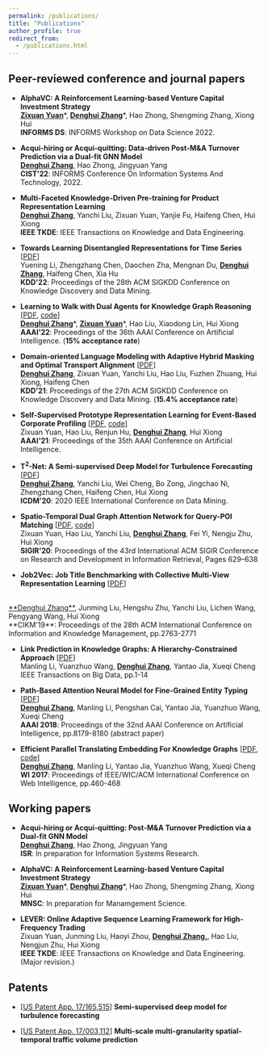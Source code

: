 ```yaml
---
permalink: /publications/
title: "Publications"
author_profile: true
redirect_from: 
  - /publications.html
---
```


<!-- You can also find my publications on <a href="https://scholar.google.com/citations?user=6U4SXnUAAAAJ&hl=en">my Google Scholar profile</a>. -->

<!-- ## Papers (* equal contribution)
 -->
<!-- ## Papers -->

<!-- ### Preprint

- **E-BERT: A Phrase and Product Knowledge Enhanced Language Model for E-commerce** [<a href='https://arxiv.org/pdf/2009.02835.pdf'>PDF</a>, <a href=''>code</a>] <br>
<ins>**Denghui Zhang**</ins>, Zixuan Yuan, Yanchi Liu, 	Zuohui Fu, Fuzhen Zhuang, Pengyang Wang, Haifeng Chen, Hui Xiong<br>
arXiv:2009.02835 <br> -->
<!-- ### 2021 -->
## Peer-reviewed conference and journal papers


- **AlphaVC: A Reinforcement Learning-based Venture Capital Investment Strategy** <br>
<ins>**Zixuan Yuan**</ins>\*, <ins>**Denghui Zhang**</ins>\*, Hao Zhong, Shengming Zhang, Xiong Hui<br>
**INFORMS DS**: INFORMS Workshop on Data Science 2022.<br>

- **Acqui-hiring or Acqui-quitting: Data-driven Post-M&A Turnover Prediction via a Dual-fit GNN Model** <br>
<ins>**Denghui Zhang**</ins>, Hao Zhong, Jingyuan Yang<br>
**CIST'22**: INFORMS Conference On Information Systems And Technology, 2022.<br>

- **Multi-Faceted Knowledge-Driven Pre-training for Product Representation Learning** <br>
<ins>**Denghui Zhang**</ins>, Yanchi Liu, Zixuan Yuan, Yanjie Fu, Haifeng Chen, Hui Xiong<br>
**IEEE TKDE**: IEEE Transactions on Knowledge and Data Engineering.<br>

- **Towards Learning Disentangled Representations for Time Series** [<a href=''>PDF</a>] <br>
Yuening Li, Zhengzhang Chen, Daochen Zha, Mengnan Du, <ins>**Denghui Zhang**</ins>, Haifeng Chen, Xia Hu<br>
**KDD'22**: Proceedings of the 28th ACM SIGKDD Conference on Knowledge Discovery and Data Mining. <br>

- **Learning to Walk with Dual Agents for Knowledge Graph Reasoning** [<a href='https://arxiv.org/pdf/2112.12876.pdf'>PDF</a>, <a href='https://github.com/RutgersDM/DKGR/tree/master'>code</a>] <br>
<ins>**Denghui Zhang**</ins>\*, <ins>**Zixuan Yuan**</ins>\*, Hao Liu, Xiaodong Lin, Hui Xiong<br>
**AAAI'22**: Proceedings of the 36th AAAI Conference on Artificial Intelligence. (**15% acceptance rate**)<br>

- **Domain-oriented Language Modeling with Adaptive Hybrid Masking and Optimal Transport Alignment** [<a href='KDD21.pdf'>PDF</a>] <br>
<ins>**Denghui Zhang**</ins>, Zixuan Yuan, Yanchi Liu, Hao Liu, Fuzhen Zhuang, Hui Xiong, Haifeng Chen<br>
**KDD'21**: Proceedings of the 27th ACM SIGKDD Conference on Knowledge Discovery and Data Mining. (**15.4% acceptance rate**)<br>

- **Self-Supervised Prototype Representation Learning for Event-Based Corporate Profiling** [<a href='Corporate_Profiling__AAAI_2021.pdf'>PDF</a>, <a href='https://github.com/yuanzx33033/SePaL'>code</a>] <br>
Zixuan Yuan, Hao Liu, Renjun Hu, <ins>**Denghui Zhang**</ins>, Hui Xiong<br>
**AAAI'21**: Proceedings of the 35th AAAI Conference on Artificial Intelligence.<br>

<!-- ### 2020 -->
- **T$^2$-Net: A Semi-supervised Deep Model for Turbulence Forecasting** [<a href='ICDM20.pdf'>PDF</a>] <br>
<ins>**Denghui Zhang**</ins>, Yanchi Liu, Wei Cheng, Bo Zong, Jingchao Ni, Zhengzhang Chen, Haifeng Chen, Hui Xiong <br>
**ICDM'20**: 2020 IEEE International Conference on Data Mining.<br>


- **Spatio-Temporal Dual Graph Attention Network for Query-POI Matching** [<a href='https://dl.acm.org/doi/abs/10.1145/3397271.3401159'>PDF</a>, <a href=''>code</a>] <br>
Zixuan Yuan, Hao Liu, Yanchi Liu, <ins>**Denghui Zhang**</ins>, Fei Yi, Nengju Zhu, Hui Xiong  <br>
**SIGIR'20**: Proceedings of the 43rd International ACM SIGIR Conference on Research and Development in Information Retrieval, Pages 629–638 <br>


<!-- ### 2019 -->

- **Job2Vec: Job Title Benchmarking with Collective Multi-View Representation Learning** [<a href='https://arxiv.org/pdf/2009.07429.pdf'>PDF</a>]
<br>
<ins>**Denghui Zhang**</ins>, Junming Liu, Hengshu Zhu, Yanchi Liu, Lichen Wang, Pengyang Wang, Hui Xiong<br>
**CIKM'19**: Proceedings of the 28th ACM International Conference on Information and Knowledge Management, pp.2763-2771<br>

<!-- ### 2018 and before -->

<!-- 2. **GAIA - A Multi-media Multi-lingual Knowledge Extraction and Hypothesis Generation System**  [<a href='docs/GAIA.pdf'>PDF</a>] <br>
Tongtao Zhang, Ananya Subburathinam, Ge Shi, Lifu Huang, Di Lu, Xiaoman Pan, <ins>**Manling Li**</ins>, Boliang Zhang, Qingyun Wang, Spencer Whitehead, Heng Ji, etc. <br>
**TAC-KBP**: Text Analysis Conference Knowledge Base Population Workshop 2018  <br>  --> 

- **Link Prediction in Knowledge Graphs: A Hierarchy-Constrained Approach**  [<a href='https://ieeexplore.ieee.org/document/8450054'>PDF</a>] <br>
Manling Li, Yuanzhuo Wang, <ins>**Denghui Zhang**</ins>, Yantao Jia, Xueqi Cheng <br>
IEEE Transactions on Big Data, pp.1-14 <br>
<!-- Special Issue on "Knowledge Graphs: Techniques and Applications"  --> 

- **Path-Based Attention Neural Model for Fine-Grained Entity Typing**  [<a href='PAN.pdf'>PDF</a>] <br>
<ins>**Denghui Zhang**</ins>, Manling Li, Pengshan Cai, Yantao Jia, Yuanzhuo Wang, Xueqi Cheng <br>
**AAAI 2018**: Proceedings of the 32nd AAAI Conference on Artificial Intelligence, pp.8179-8180 (abstract paper) <br>


- **Efficient Parallel Translating Embedding For Knowledge Graphs**  [<a href='ParTransX.pdf'>PDF</a>, <a href='https://github.com/zdh2292390/ParTrans-X'>code</a>] <br>
<ins>**Denghui Zhang**</ins>, Manling Li, Yantao Jia, Yuanzhuo Wang, Xueqi Cheng <br>
**WI 2017**: Proceedings of IEEE/WIC/ACM International Conference on Web Intelligence, pp.460-468<br>


## Working papers

- **Acqui-hiring or Acqui-quitting: Post-M&A Turnover Prediction via a Dual-fit GNN Model** <br>
<ins>**Denghui Zhang**</ins>, Hao Zhong, Jingyuan Yang<br>
**ISR**: In preparation for Information Systems Research.<br>

- **AlphaVC: A Reinforcement Learning-based Venture Capital Investment Strategy** <br>
<ins>**Zixuan Yuan**</ins>\*, <ins>**Denghui Zhang**</ins>\*, Hao Zhong, Shengming Zhang, Xiong Hui<br>
**MNSC**: In preparation for Manamgement Science.<br>

- **LEVER: Online Adaptive Sequence Learning Framework for High-Frequency Trading** <br>
Zixuan Yuan, Junming Liu, Haoyi Zhou, <ins>**Denghui Zhang,**</ins>, Hao Liu, Nengjun Zhu, Hui Xiong<br>
**IEEE TKDE**: IEEE Transactions on Knowledge and Data Engineering. (Major revision.)<br>

## Patents
- [<a href=''>US Patent App. 17/165,515</a>] **Semi-supervised deep model for turbulence forecasting** 

- [<a href=''>US Patent App. 17/003,112</a>] **Multi-scale multi-granularity spatial-temporal traffic volume prediction** 


